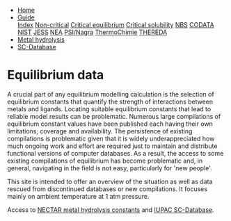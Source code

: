 <ul>
  <li><a class="active" href="/">Home</a></li>
  <li class="dropdown">
    <a href="javascript:void(0)" class="dropbtn">Guide</a>
    <div class="dropdown-content">
       <a href="guide/index.html">Index</a>
      <a href="guide/noncritical.html">Non-critical</a>
      <a href="guide/critical-equilibrium.html">Critical equilibrium</a>
      <a href="guide/critical-solubility.html">Critical solubility</a>
      <a href="guide/NBS.html">NBS</a>
      <a href="guide/CODATA.html">CODATA</a>
      <a href="guide/NIST.html">NIST</a>
      <a href="guide/JESS.html">JESS</a>
      <a href="guide/NEA.html">NEA</a>
      <a href="guide/PSI.html">PSI/Nagra</a>
      <a href="guide/thermochimie.html">ThermoChimie</a>
      <a href="THEREDA.html">THEREDA</a>
    </div>
  </li>
  <li><a href="/cost-nectar.html">Metal hydrolysis</a></li>
  <li><a href="/sc-database.html">SC-Database</a></li>
</ul>

# Equilibrium data

A crucial part of any equilibrium modelling calculation is the selection of equilibrium constants that quantify the strength of interactions between metals and ligands. Locating suitable equilibrium constants that lead to reliable model results can be problematic. Numerous large compilations of equilibrium constant values have been published each having their own limitations, coverage and  availability. The persistence of existing compilations is problematic given that it is widely underappreciated how much ongoing work and effort are required just to maintain and distribute functional versions of computer databases. As a result, the access to some existing compilations of equilibrium has become problematic and, in general, navigating in the field is not easy, particularly for 'new people'.

This site is intended to offer an overview of the situation as well as data rescued from discontinued databases or new compilations. It focuses mainly on ambient temperature at 1 atm pressure.

Access to [NECTAR metal hydrolysis constants](/cost-nectar.html) and [IUPAC SC-Database](/sc-database.md).
